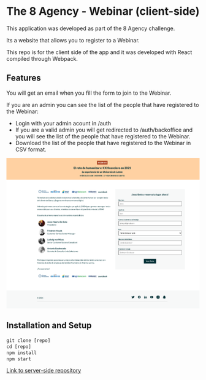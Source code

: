 # The 8 Agency - Webinar (client-side)

This application was developed as part of the 8 Agency challenge.

Its a website that allows you to register to a Webinar.

This repo is for the client side of the app and it was developed with React compiled through Webpack.

## Features

You will get an email when you fill the form to join to the Webinar.

If you are an admin you can see the list of the people that have registered to the Webinar:

- Login with your admin acount in /auth
- If you are a valid admin you will get redirected to /auth/backoffice and you will see the list of the people that have registered to the Webinar.
- Download the list of the people that have registered to the Webinar in CSV format.

![Demo App](./readme/the8agency.png)

## Installation and Setup

```
git clone [repo]
cd [repo]
npm install
npm start
```

[Link to server-side repository](https://github.com/bvonpotobsky/the8agency-server)
